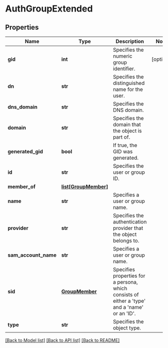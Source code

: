 # AuthGroupExtended

## Properties
Name | Type | Description | Notes
------------ | ------------- | ------------- | -------------
**gid** | **int** | Specifies the numeric group identifier. | [optional] 
**dn** | **str** | Specifies the distinguished name for the user. | 
**dns_domain** | **str** | Specifies the DNS domain. | 
**domain** | **str** | Specifies the domain that the object is part of. | 
**generated_gid** | **bool** | If true, the GID was generated. | 
**id** | **str** | Specifies the user or group ID. | 
**member_of** | [**list[GroupMember]**](GroupMember.md) |  | 
**name** | **str** | Specifies a user or group name. | 
**provider** | **str** | Specifies the authentication provider that the object belongs to. | 
**sam_account_name** | **str** | Specifies a user or group name. | 
**sid** | [**GroupMember**](GroupMember.md) | Specifies properties for a persona, which consists of either a &#39;type&#39; and a &#39;name&#39; or an &#39;ID&#39;. | 
**type** | **str** | Specifies the object type. | 

[[Back to Model list]](../README.md#documentation-for-models) [[Back to API list]](../README.md#documentation-for-api-endpoints) [[Back to README]](../README.md)


